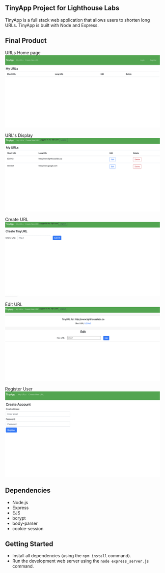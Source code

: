 ## TinyApp Project for Lighthouse Labs

TinyApp is a full stack web application that allows users to shorten long URLs. TinyApp is built with Node and Express.

## Final Product

URLs Home page
!["Screenshots URL Homepage"](https://github.com/Uthra1990/tinyapp/blob/master/docs/urls_homepage.png)

URL's Display
!["Screenshots URL Display"](https://github.com/Uthra1990/tinyapp/blob/master/docs/urls_display.png)

Create URL
!["Screenshots Create URL"](https://github.com/Uthra1990/tinyapp/blob/master/docs/Create_URL.png)

Edit URL
!["Screenshots Edit URL"](https://github.com/Uthra1990/tinyapp/blob/master/docs/Edit_URL.png)

Register User
!["Screenshots Register User"](https://github.com/Uthra1990/tinyapp/blob/master/docs/Register_User.png)

## Dependencies

- Node.js
- Express
- EJS
- bcrypt
- body-parser
- cookie-session

## Getting Started

- Install all dependencies (using the `npm install` command).
- Run the development web server using the `node express_server.js` command.

